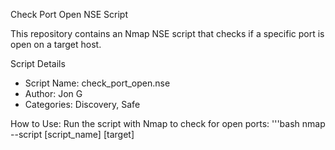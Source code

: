 Check Port Open NSE Script

This repository contains an Nmap NSE script that checks if a specific port is open on a target host.

Script Details
- Script Name: check_port_open.nse
- Author: Jon G
- Categories: Discovery, Safe

How to Use: 
Run the script with Nmap to check for open ports:
'''bash
nmap --script [script_name] [target]
